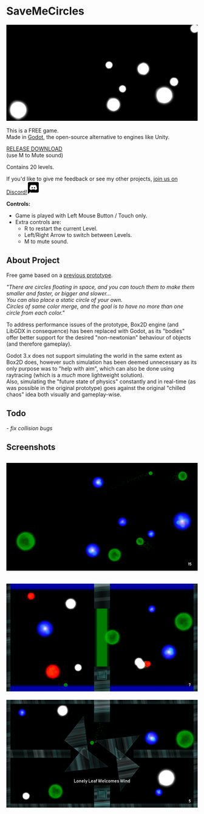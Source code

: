 # SaveMeCircles  
  
![main_preview](_screenshots/preview.gif)  
  
This is a FREE game.  
Made in [Godot](https://github.com/godotengine/godot), the open-source alternative to engines like Unity.

[RELEASE DOWNLOAD](https://github.com/Dark-Gran/SMC/releases/tag/1.0)  
(use M to Mute sound)

Contains 20 levels.
  
If you'd like to give me feedback or see my other projects, [join us on Discord!](https://discord.gg/Hwetj9cWNn)[![discord_icon](https://github.com/Dark-Gran/Farstar-2/blob/master/discord32flip.png)](https://discord.com/invite/N4JxKsX3Q5)

**Controls:**
- Game is played with Left Mouse Button / Touch only.
- Extra controls are:  
  - R to restart the current Level.
  - Left/Right Arrow to switch between Levels.
  - M to mute sound.
  
  
## About Project  
  
Free game based on a [previous prototype](https://github.com/Dark-Gran/SaveMeCircles).  

_"There are circles floating in space, and you can touch them to make them smaller and faster, or bigger and slower...  
You can also place a static circle of your own.  
Circles of same color merge, and the goal is to have no more than one circle from each color."_
  
To address performance issues of the prototype, Box2D engine (and LibGDX in consequence) has been replaced with Godot, as its "bodies" offer better support for the desired "non-newtonian" behaviour of objects (and therefore gameplay).  
  
Godot 3.x does not support simulating the world in the same extent as Box2D does, however such simulation has been deemed unnecessary as its only purpose was to "help with aim", which can also be done using raytracing (which is a _much_ more lightweight solution).  
Also, simulating the "future state of physics" constantly and in real-time (as was possible in the original prototype) goes against the original "chilled chaos" idea both visually and gameplay-wise.  
  
## Todo

_- fix collision bugs_  


## Screenshots
  
![preview1](_screenshots/screen_01.png)  
---  
![preview2](_screenshots/screen_02.png)  
---  
![preview3](_screenshots/screen_03.png)  
